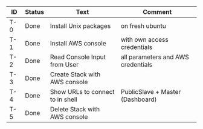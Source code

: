 | ID     | Status | Text   | Comment |
|--------|--------|--------|--------|
| T-0    | Done | Install Unix packages | on fresh ubuntu |
| T-1    | Done | Install AWS console | with own access credentials |
| T-2    | Done | Read Console Input from User  | all parameters and AWS credentials |
| T-3    | Done | Create Stack with AWS console |  |
| T-4    | Done | Show URLs to connect to in shell | PublicSlave + Master (Dashboard) |
| T-5    | Done | Delete Stack with AWS console  |  |


